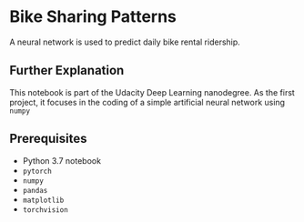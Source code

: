 # Bike Sharing Patterns 
A neural network is used to predict daily bike rental ridership.

## Further Explanation
This notebook is part of the Udacity Deep Learning nanodegree. As the first project, it focuses in the coding of a simple artificial neural network using ```numpy```


## Prerequisites
- Python 3.7 notebook 
- ```pytorch```
- ```numpy```
- ```pandas```
- ```matplotlib```
- ```torchvision```
